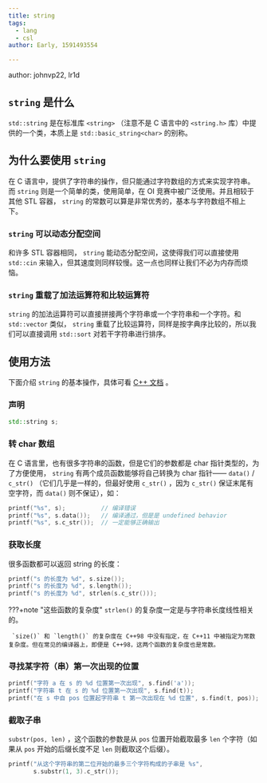 ```yaml
---
title: string
tags:
  - lang
  - csl
author: Early, 1591493554

---
```


author: johnvp22, lr1d

##  `string` 是什么

 `std::string` 是在标准库 `<string>` （注意不是 C 语言中的 `<string.h>` 库）中提供的一个类，本质上是 `std::basic_string<char>` 的别称。

## 为什么要使用 `string` 

在 C 语言中，提供了字符串的操作，但只能通过字符数组的方式来实现字符串。而 `string` 则是一个简单的类，使用简单，在 OI 竞赛中被广泛使用。并且相较于其他 STL 容器， `string` 的常数可以算是非常优秀的，基本与字符数组不相上下。

###  `string` 可以动态分配空间

和许多 STL 容器相同， `string` 能动态分配空间，这使得我们可以直接使用 `std::cin` 来输入，但其速度则同样较慢。这一点也同样让我们不必为内存而烦恼。

###  `string` 重载了加法运算符和比较运算符

 `string` 的加法运算符可以直接拼接两个字符串或一个字符串和一个字符。和 `std::vector` 类似， `string` 重载了比较运算符，同样是按字典序比较的，所以我们可以直接调用 `std::sort` 对若干字符串进行排序。

## 使用方法

下面介绍 `string` 的基本操作，具体可看 [C++ 文档](https://zh.cppreference.com/w/cpp/string/basic_string) 。

### 声明

```cpp
std::string s;
```

### 转 char 数组

在 C 语言里，也有很多字符串的函数，但是它们的参数都是 char 指针类型的，为了方便使用， `string` 有两个成员函数能够将自己转换为 char 指针—— `data()` / `c_str()` （它们几乎是一样的，但最好使用 `c_str()` ，因为 `c_str()` 保证末尾有空字符，而 `data()` 则不保证），如：

```cpp
printf("%s", s);          // 编译错误
printf("%s", s.data());   // 编译通过，但是是 undefined behavior
printf("%s", s.c_str());  // 一定能够正确输出
```

### 获取长度

很多函数都可以返回 string 的长度：

```cpp
printf("s 的长度为 %d", s.size());
printf("s 的长度为 %d", s.length());
printf("s 的长度为 %d", strlen(s.c_str()));
```

???+note "这些函数的复杂度"
     `strlen()` 的复杂度一定是与字符串长度线性相关的。

     `size()` 和 `length()` 的复杂度在 C++98 中没有指定，在 C++11 中被指定为常数复杂度。但在常见的编译器上，即便是 C++98，这两个函数的复杂度也是常数。

### 寻找某字符（串）第一次出现的位置

```cpp
printf("字符 a 在 s 的 %d 位置第一次出现", s.find('a'));
printf("字符串 t 在 s 的 %d 位置第一次出现", s.find(t));
printf("在 s 中自 pos 位置起字符串 t 第一次出现在 %d 位置", s.find(t, pos));
```

### 截取子串

 `substr(pos, len)` ，这个函数的参数是从 `pos` 位置开始截取最多 `len` 个字符（如果从 `pos` 开始的后缀长度不足 `len` 则截取这个后缀）。

```cpp
printf("从这个字符串的第二位开始的最多三个字符构成的子串是 %s",
       s.substr(1, 3).c_str());
```
